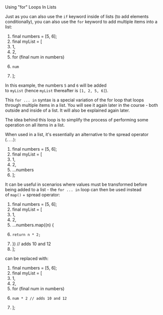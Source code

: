 Using "for" Loops In Lists

Just as you can also use the `if` keyword inside of lists (to add elements conditionally), you can also use the `for` keyword to add multiple items into a list:

1. final numbers = [5, 6];
2. final myList = [
3.   1,
4.   2,
5.   for (final num in numbers)
6.     num
7. ];

In this example, the numbers `5` and `6` will be added to `myList` (hence `myList` thereafter is `[1, 2, 5, 6]`).

This `for ... in` syntax is a special variation of the for loop that loops through multiple items in a list. You will see it again later in the course - both outside and inside of a list. It will also be explained again later.

The idea behind this loop is to simplify the process of performing some operation on all items in a list.

When used in a list, it's essentially an alternative to the spread operator (`...`):

1. final numbers = [5, 6];
2. final myList = [
3.   1,
4.   2,
5.   ...numbers
6. ];

It can be useful in scenarios where values must be transformed before being added to a list - the `for ... in` loop can then be used instead of `map()` + spread operator:

1. final numbers = [5, 6];
2. final myList = [
3.   1,
4.   2,
5.   ...numbers.map((n) {
6.     return n * 2; 
7.   }) // adds 10 and 12
8. ];

can be replaced with:

1. final numbers = [5, 6];
2. final myList = [
3.   1,
4.   2,
5.   for (final num in numbers)
6.     num * 2 // adds 10 and 12
7. ];